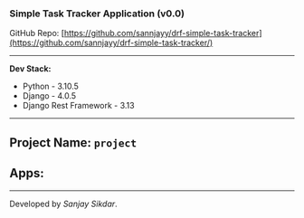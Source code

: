 ### Simple Task Tracker Application (v0.0)
GitHub Repo: [https://github.com/sannjayy/drf-simple-task-tracker](https://github.com/sannjayy/drf-simple-task-tracker/)

---
**Dev Stack:** 

- Python - 3.10.5
- Django - 4.0.5
- Django Rest Framework - 3.13

---
## Project Name: `project`

**Apps:**  
---


---
Developed by *Sanjay Sikdar*.
